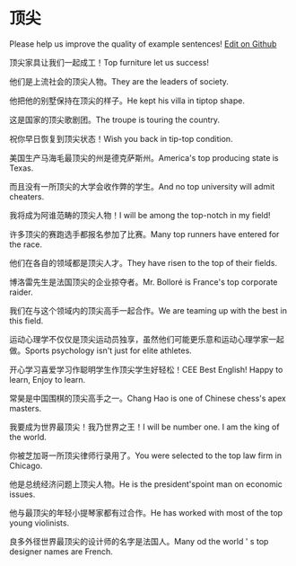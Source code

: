 # 顶尖

Please help us improve the quality of example sentences! [Edit on Github](https://github.com/jiyushe/jiyu-example-sentence-source/blob/main/chinese/dingjian_1.md)

<p><span class="chinese">顶尖家具让我们一起成工！</span><span class="english">Top furniture let us success!</span></p>

<p><span class="chinese">他们是上流社会的顶尖人物。</span><span class="english">They are the leaders of society.</span></p>

<p><span class="chinese">他把他的别墅保持在顶尖的样子。</span><span class="english">He kept his villa in tiptop shape.</span></p>

<p><span class="chinese">这是国家的顶尖歌剧团。</span><span class="english">The troupe is touring the country.</span></p>

<p><span class="chinese">祝你早日恢复到顶尖状态！</span><span class="english">Wish you back in tip-top condition.</span></p>

<p><span class="chinese">美国生产马海毛最顶尖的州是德克萨斯州。</span><span class="english">America's top producing state is Texas.</span></p>

<p><span class="chinese">而且没有一所顶尖的大学会收作弊的学生。</span><span class="english">And no top university will admit cheaters.</span></p>

<p><span class="chinese">我将成为阿谁范畴的顶尖人物！</span><span class="english">I will be among the top-notch in my field!</span></p>

<p><span class="chinese">许多顶尖的赛跑选手都报名参加了比赛。</span><span class="english">Many top runners have entered for the race.</span></p>

<p><span class="chinese">他们在各自的领域都是顶尖人才。</span><span class="english">They have risen to the top of their fields.</span></p>

<p><span class="chinese">博洛雷先生是法国顶尖的企业掠夺者。</span><span class="english">Mr. Bolloré is France's top corporate raider.</span></p>

<p><span class="chinese">我们在与这个领域内的顶尖高手一起合作。</span><span class="english">We are teaming up with the best in this field.</span></p>

<p><span class="chinese">运动心理学不仅仅是顶尖运动员独享，虽然他们可能更乐意和运动心理学家一起做。</span><span class="english">Sports psychology isn't just for elite athletes.</span></p>

<p><span class="chinese">开心学习喜爱学习作聪明学生作顶尖学生好轻松！</span><span class="english">CEE Best English! Happy to learn, Enjoy to learn.</span></p>

<p><span class="chinese">常昊是中国围棋的顶尖高手之一。</span><span class="english">Chang Hao is one of Chinese chess's apex masters.</span></p>

<p><span class="chinese">我要成为世界最顶尖！我乃世界之王！</span><span class="english">I will be number one. I am the king of the world.</span></p>

<p><span class="chinese">你被芝加哥一所顶尖律师行录用了。</span><span class="english">You were selected to the top law firm in Chicago.</span></p>

<p><span class="chinese">他是总统经济问题上顶尖人物。</span><span class="english">He is the president'spoint man on economic issues.</span></p>

<p><span class="chinese">他与最顶尖的年轻小提琴家都有过合作。</span><span class="english">He has worked with most of the top young violinists.</span></p>

<p><span class="chinese">良多外径世界最顶尖的设计师的名字是法国人。</span><span class="english">Many od the world ' s top designer names are French.</span></p>

